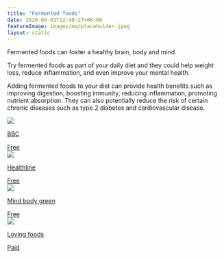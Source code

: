 ```yaml
---
title: "Fermented foods"
date: 2020-09-01T12:49:27+06:00
featureImage: images/ma/placeholder.jpeg
layout: static
---
```


Fermented foods can foster a healthy brain, body and mind.

Try fermented foods as part of your daily diet and they could help weight loss, reduce inflammation, and even improve your mental health.

Adding fermented foods to your diet can provide health benefits such as improving digestion, boosting immunity, reducing inflammation, promoting nutrient absorption. They can also potentially reduce the risk of certain chronic diseases such as type 2 diabetes and cardiovascular disease.

<a class="ma-link" href="https://www.bbc.co.uk/programmes/m000v3g2"><div class="ma-card ma-card-Health"><div class="ma-icon"><img src ="/images/icon-check.png"/></div><div class="ma-name"><p>BBC</p></div><div class="ma-paid-text"><span>Free</span></div></div></a><a class="ma-link" href="https://www.healthline.com/nutrition/gut-microbiome-and-health"><div class="ma-card ma-card-Health"><div class="ma-icon"><img src ="/images/icon-check.png"/></div><div class="ma-name"><p>Healthline</p></div><div class="ma-paid-text"><span>Free</span></div></div></a><a class="ma-link" href="https://www.mindbodygreen.com/articles/how-to-ferment-food-at-home"><div class="ma-card ma-card-Health"><div class="ma-icon"><img src ="/images/icon-check.png"/></div><div class="ma-name"><p>Mind body green</p></div><div class="ma-paid-text"><span>Free</span></div></div></a><a class="ma-link" href="https://www.awin1.com/cread.php?awinmid=25713&awinaffid=1198638&ued=https%3A%2F%2Fwww.lovingfoods.co.uk%2F"><div class="ma-card ma-card-Health"><div class="ma-icon"><img src ="/images/icon-pound.png"/></div><div class="ma-name"><p>Loving foods</p></div><div class="ma-paid-text"><span>Paid</span></div></div></a>  

<br/><br/>






